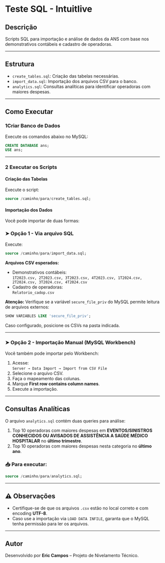 
# Teste SQL - Intuitlive

## Descrição

Scripts SQL para importação e análise de dados da ANS com base nos demonstrativos contábeis e cadastro de operadoras.

---

## Estrutura

- `create_tables.sql`: Criação das tabelas necessárias.
- `import_data.sql`: Importação dos arquivos CSV para o banco.
- `analytics.sql`: Consultas analíticas para identificar operadoras com maiores despesas.

---

## Como Executar

### 1️Criar Banco de Dados

Execute os comandos abaixo no MySQL:

```sql
CREATE DATABASE ans;
USE ans;
```

---

### 2️ Executar os Scripts

#### Criação das Tabelas

Execute o script:

```sql
source /caminho/para/create_tables.sql;
```

####  Importação dos Dados

Você pode importar de duas formas:

### ➤ Opção 1 - Via arquivo SQL

Execute:

```sql
source /caminho/para/import_data.sql;
```

**Arquivos CSV esperados:**
- Demonstrativos contábeis:  
  `1T2023.csv, 2T2023.csv, 3T2023.csv, 4T2023.csv, 1T2024.csv, 2T2024.csv, 3T2024.csv, 4T2024.csv`
- Cadastro de operadoras:  
  `Relatorio_cadop.csv`

**Atenção:** Verifique se a variável `secure_file_priv` do MySQL permite leitura de arquivos externos:

```sql
SHOW VARIABLES LIKE 'secure_file_priv';
```

Caso configurado, posicione os CSVs na pasta indicada.

---

### ➤ Opção 2 - Importação Manual (MySQL Workbench)

Você também pode importar pelo Workbench:

1. Acesse:  
   `Server → Data Import → Import from CSV File`
2. Selecione o arquivo CSV.
3. Faça o mapeamento das colunas.
4. Marque **First row contains column names**.
5. Execute a importação.

---

##  Consultas Analíticas

O arquivo `analytics.sql` contém duas queries para análise:

1. Top 10 operadoras com maiores despesas em **EVENTOS/SINISTROS CONHECIDOS OU AVISADOS DE ASSISTÊNCIA A SAÚDE MÉDICO HOSPITALAR** no **último trimestre**.
2. Top 10 operadoras com maiores despesas nesta categoria no **último ano**.

### 📥 Para executar:

```sql
source /caminho/para/analytics.sql;
```

---

## ⚠️ Observações

- Certifique-se de que os arquivos `.csv` estão no local correto e com encoding **UTF-8**.
- Caso use a importação via `LOAD DATA INFILE`, garanta que o MySQL tenha permissão para ler os arquivos.

---

## Autor

Desenvolvido por **Eric Campos** – Projeto de Nivelamento Técnico.
